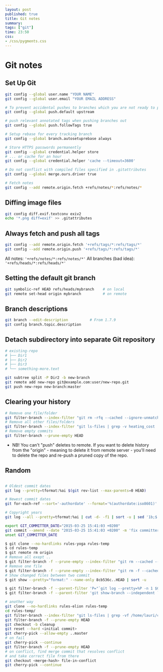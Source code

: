 ```yaml
---
layout: post
published: true
title: Git notes
summary:
tags: ["git"]
time: 23:50
css:
- /css/pygments.css
---
```


Git notes
=========

Set Up Git
----------


```sh
git config --global user.name "YOUR NAME"
git config --global user.email "YOUR EMAIL ADDRESS"

# To prevent accidental pushes to branches which you are not ready to push yet
git config --global push.default upstream

# push relevant annotated tags when pushing branches out
git config --global push.followTags true

# Setup rebase for every tracking branch
git config --global branch.autosetuprebase always

# Store HTTPS passwords permanently
git config --global credential.helper store
# ... or cache for an hour
git config --global credential.helper 'cache --timeout=3600'

# Do not conflict with compiled files specified in .gitattributes
git config --global merge.ours.driver true

# Fetch notes
git config --add remote.origin.fetch +refs/notes/*:refs/notes/*

```


Diffing image files
-------------------

```sh
git config diff.exif.textconv exiv2
echo '*.png diff=exif' >> .gitattributes
```

Always fetch and push all tags
------------------------------

```sh
git config --add remote.origin.fetch '+refs/tags/*:refs/tags/*'
git config --add remote.origin.push '+refs/tags/*:refs/tags/*'
```

All notes: `'+refs/notes/*:refs/notes/*'` All branches (bad idea): `'+refs/heads/*:refs/heads/*'`


Setting the default git branch
------------------------------

```sh
git symbolic-ref HEAD refs/heads/mybranch    # on local
git remote set-head origin mybranch          # on remote
```

## Branch descriptions

```sh
git branch --edit-description          # From 1.7.9
git config branch.topic.description
```


## Detach subdirectory into separate Git repository

```sh
# existing-repo
# ├── Dir1
# ├── Dir2
# ├── Dir3
# └── something-more.text

git subtree split -P Dir2 -b new-branch
git remote add new-repo git@example.com:user/new-repo.git
git push new-repo new-branch:master
```

## Clearing your history

```sh
# Remove one file/folder
git filter-branch --index-filter "git rm -rfq --cached --ignore-unmatch ABC" --prune-empty HEAD
# Remove all other files/folders
git filter-branch --index-filter "git ls-files | grep -v heating_cost | xargs -r git rm -rfq --cached" --prune-empty HEAD
# Remove empty commits
git filter-branch --prune-empty HEAD
```

- NB! You can't "push" deletes to remote. 
If you want to delete history from the "origin" - meaning to delete it from remote server - 
you'll need to delete the repo and re-push a pruned copy of the repo.




## Random

```sh

# Oldest commit dates
git log --pretty=tformat:%ai $(git rev-list --max-parents=0 HEAD)

# Newest commit dates
git for-each-ref --sort='-authordate' --format='%(authordate:iso8601)' refs/heads

# Copyright years
git log --all --pretty=tformat:%ai | cut -d- -f1 | sort -u | sed '1b;$!d' | paste -s -d"-"

export GIT_COMMITTER_DATE="2015-03-25 15:41:03 +0200"
git commit --amend --date "2015-03-25 15:41:03 +0200" -m 'fix committer_date and author_date'
unset GIT_COMMITTER_DATE

$ git clone --no-hardlinks rules-yoga rules-temp
$ cd rules-temp
$ git remote rm origin
# Remove all exept ..
$ git filter-branch -f --prune-empty --index-filter "git rm --cached --ignore-unmatch $(git ls-files | grep -Ev 'keep1.txt|keep2.txt' | tr "\n" " ")"
# Remove one file
$ git filter-branch -f --prune-empty --index-filter "git rm -f --cached --ignore-unmatch unwanted.txt"
# Show changed files between two commit
$ git show --pretty="format:" --name-only 8cb536c..HEAD | sort -u

$ git filter-branch -f --parent-filter 'P="`git log --pretty=%P -n 1 $GIT_COMMIT` ";N=`git show-branch --independent $P|tr "\n" " "`;test "$P" = "$N" && cat || echo "-p $N"' 9a5c4bf2665..HEAD
$ git filter-branch -f --parent-filter 'git show-branch --independent `git log --pretty=%P -n 1 $GIT_COMMIT` | sed "s/^/-p /" | grep -v " "||cat' 9a5c4bf2665..HEAD

# another way
git clone --no-hardlinks rules-elion rules-temp
cd rules-temp/
git filter-branch --index-filter "git ls-files | grep -vf /home/lauri/code/yoga/rules.text | xargs -r git rm -rfq --cached" --prune-empty HEAD
git filter-branch -f --prune-empty HEAD
git checkout -b cleanup
git reset --hard <initial commit>
git cherry-pick --allow-empty ..master
# on fail
git cherry-pick --continue
git filter-branch -f --prune-empty HEAD
# on conflict, find merge commit that resolves conflict
# and take correct file from there
git checkout <merge-hash> file-in-conflict
git cherry-pick --continue
```

